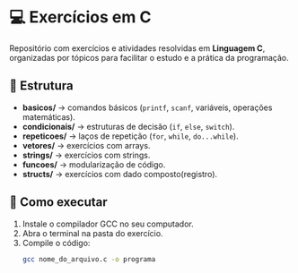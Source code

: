 # 💻 Exercícios em C

Repositório com exercícios e atividades resolvidas em **Linguagem C**, organizadas por tópicos para facilitar o estudo e a prática da programação.

## 📂 Estrutura
- **basicos/** → comandos básicos (`printf`, `scanf`, variáveis, operações matemáticas).
- **condicionais/** → estruturas de decisão (`if`, `else`, `switch`).
- **repeticoes/** → laços de repetição (`for`, `while`, `do...while`).
- **vetores/** → exercícios com arrays.
- **strings/** → exercícios com strings.
- **funcoes/** → modularização de código.
- **structs/** → exercícios com dado composto(registro).

## 🚀 Como executar
1. Instale o compilador GCC no seu computador.
2. Abra o terminal na pasta do exercício.
3. Compile o código:
   ```bash
   gcc nome_do_arquivo.c -o programa

